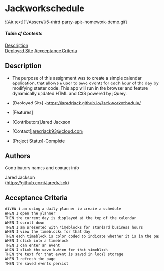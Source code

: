 # Jackworkschedule
![Alt text]["/Assets/05-third-party-apis-homework-demo.gif]

##### Table of Contents  
[Description](#description)  
[Deployed Site](#deployedsite)
[Accceptance Criteria](#acceptancecriteria)

## Description
- The purpose of this assignment was to create a simple calendar application, that allows a user to save events for each hour of the day by modifying starter code. This app will run in the browser and feature dynamically updated HTML and CSS powered by jQuery.

- [Deployed Site]
-https://jaredrjack.github.io/Jackworkschedule/
- [Features]
- [Contributors]Jared Jackson
- [Contact]jaredrjack93@icloud.com
- [Project Status]-Complete

## Authors

Contributors names and contact info

 Jared Jackson  
(https://github.com/JaredrJack)


## Acceptance Criteria

```md
GIVEN I am using a daily planner to create a schedule
WHEN I open the planner
THEN the current day is displayed at the top of the calendar
WHEN I scroll down
THEN I am presented with timeblocks for standard business hours
WHEN I view the timeblocks for that day
THEN each timeblock is color coded to indicate whether it is in the past, present, or future
WHEN I click into a timeblock
THEN I can enter an event
WHEN I click the save button for that timeblock
THEN the text for that event is saved in local storage
WHEN I refresh the page
THEN the saved events persist
```